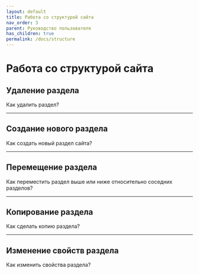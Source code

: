 ```yaml
---
layout: default
title: Работа со структурой сайта
nav_order: 3
parent: Руководство пользователя
has_children: true
permalink: /docs/structure
---
```

# Работа со структурой сайта

## Удаление раздела

Как удалить раздел?

---
## Создание нового раздела

Как создать новый раздел сайта?

---

## Перемещение раздела

Как переместить раздел выше или ниже относительно соседних разделов?

---

## Копирование раздела

Как сделать копию раздела?

---

## Изменение свойств раздела

Как изменить свойства раздела?
